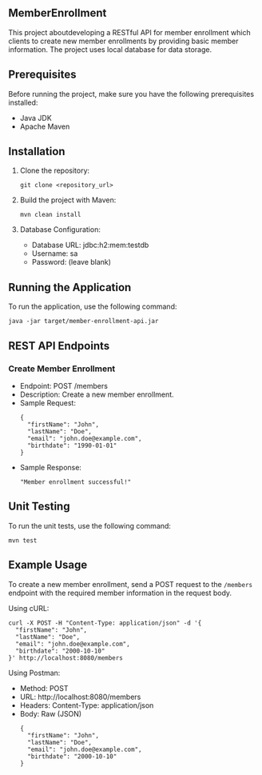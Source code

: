 ## MemberEnrollment

This project aboutdeveloping a RESTful API for member enrollment which clients to create new member enrollments by providing basic member information. The project uses local database for data storage.

## Prerequisites

Before running the project, make sure you have the following prerequisites installed:

- Java JDK
- Apache Maven

## Installation

1. Clone the repository:
   ```
   git clone <repository_url>
   ```

2. Build the project with Maven:
   ```
   mvn clean install
   ```

3. Database Configuration:
   - Database URL: jdbc:h2:mem:testdb
   - Username: sa
   - Password: (leave blank)

## Running the Application

To run the application, use the following command:
```
java -jar target/member-enrollment-api.jar
```

## REST API Endpoints

### Create Member Enrollment

- Endpoint: POST /members
- Description: Create a new member enrollment.
- Sample Request:
  ```
  {
    "firstName": "John",
    "lastName": "Doe",
    "email": "john.doe@example.com",
    "birthdate": "1990-01-01"
  }
  ```
- Sample Response:
  ```
  "Member enrollment successful!"
  ```

## Unit Testing

To run the unit tests, use the following command:
```
mvn test
```

## Example Usage

To create a new member enrollment, send a POST request to the `/members` endpoint with the required member information in the request body.

Using cURL:
```
curl -X POST -H "Content-Type: application/json" -d '{
  "firstName": "John",
  "lastName": "Doe",
  "email": "john.doe@example.com",
  "birthdate": "2000-10-10"
}' http://localhost:8080/members
```

Using Postman:
- Method: POST
- URL: http://localhost:8080/members
- Headers: Content-Type: application/json
- Body: Raw (JSON)
  ```
  {
    "firstName": "John",
    "lastName": "Doe",
    "email": "john.doe@example.com",
    "birthdate": "2000-10-10"
  }
  ```

